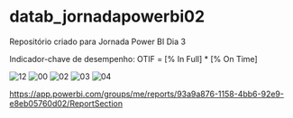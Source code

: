 # datab_jornadapowerbi02
Repositório criado para Jornada Power BI Dia 3

Indicador-chave de desempenho:
OTIF = [% In Full] * [% On Time]

![12](https://user-images.githubusercontent.com/63180950/216609302-2fc6bc4e-c604-45f1-bdfe-8760d0181c5c.PNG)
![00](https://user-images.githubusercontent.com/63180950/216609826-772f6ac2-4601-42d0-858a-a22b61501dbb.PNG)
![02](https://user-images.githubusercontent.com/63180950/216609909-c78e3edd-6737-4bb3-bf47-942f7c9ca196.PNG)
![03](https://user-images.githubusercontent.com/63180950/216609939-9c9bd67f-337d-4e3d-8e8e-b82167a55b9e.PNG)
![04](https://user-images.githubusercontent.com/63180950/216610024-95512d65-60a3-4b35-a979-eaed8c9ed18a.PNG)


https://app.powerbi.com/groups/me/reports/93a9a876-1158-4bb6-92e9-e8eb05760d02/ReportSection
